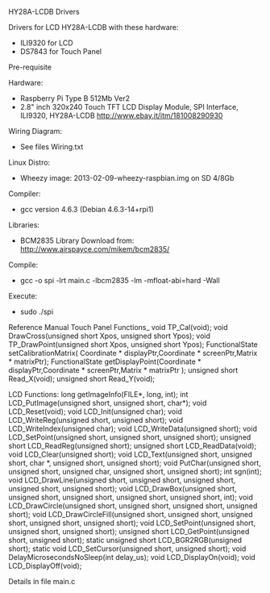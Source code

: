 HY28A-LCDB Drivers

Drivers for LCD HY28A-LCDB with these hardware: 
 - ILI9320 for LCD 
 - DS7843 for Touch Panel

Pre-requisite

Hardware:
 - Raspberry Pi Type B 512Mb Ver2
 - 2.8" inch 320x240 Touch TFT LCD Display Module, SPI Interface, ILI9320, HY28A-LCDB http://www.ebay.it/itm/181008290930

Wiring Diagram:
 - See files Wiring.txt

Linux Distro:
 - Wheezy image: 2013-02-09-wheezy-raspbian.img on SD 4/8Gb

Compiler:
 - gcc version 4.6.3 (Debian 4.6.3-14+rpi1)

Libraries:
 - BCM2835 Library Download from: http://www.airspayce.com/mikem/bcm2835/

Compile:
 - gcc -o spi -lrt main.c -lbcm2835 -lm -mfloat-abi=hard -Wall

Execute:
 - sudo ./spi

Reference Manual
Touch Panel Functions_
void TP_Cal(void);
void DrawCross(unsigned short Xpos, unsigned short Ypos);
void TP_DrawPoint(unsigned short Xpos, unsigned short Ypos);
FunctionalState setCalibrationMatrix( Coordinate * displayPtr,Coordinate * screenPtr,Matrix * matrixPtr);
FunctionalState getDisplayPoint(Coordinate * displayPtr,Coordinate * screenPtr,Matrix * matrixPtr );
unsigned short Read_X(void);
unsigned short Read_Y(void);

LCD Functions:
long getImageInfo(FILE*, long, int);
int LCD_PutImage(unsigned short, unsigned short, char*);
void LCD_Reset(void);
void LCD_Init(unsigned char);
void LCD_WriteReg(unsigned short, unsigned short);
void LCD_WriteIndex(unsigned char);
void LCD_WriteData(unsigned short);
void LCD_SetPoint(unsigned short, unsigned short, unsigned short);
unsigned short LCD_ReadReg(unsigned short);
unsigned short LCD_ReadData(void);
void LCD_Clear(unsigned short);
void LCD_Text(unsigned short, unsigned short, char *, unsigned short, unsigned short);
void PutChar(unsigned short, unsigned short, unsigned char, unsigned short, unsigned short);
int sgn(int);
void LCD_DrawLine(unsigned short, unsigned short, unsigned short, unsigned short, unsigned short);
void LCD_DrawBox(unsigned short, unsigned short, unsigned short, unsigned short, unsigned short, int);
void LCD_DrawCircle(unsigned short, unsigned short, unsigned short, unsigned short);
void LCD_DrawCircleFill(unsigned short, unsigned short, unsigned short, unsigned short, unsigned short);
void LCD_SetPoint(unsigned short, unsigned short, unsigned short);
unsigned short LCD_GetPoint(unsigned short, unsigned short);
static unsigned short LCD_BGR2RGB(unsigned short);
static void LCD_SetCursor(unsigned short, unsigned short);
void DelayMicrosecondsNoSleep(int delay_us);
void LCD_DisplayOn(void);
void LCD_DisplayOff(void);

Details in file main.c

